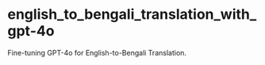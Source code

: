 # english_to_bengali_translation_with_gpt-4o
Fine-tuning GPT-4o for English-to-Bengali Translation.
